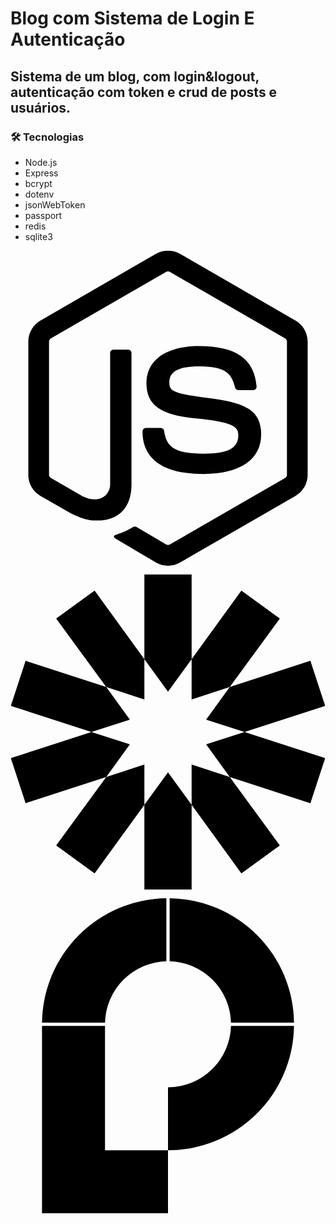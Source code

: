 # Blog com Sistema de Login E Autenticação

## Sistema de um blog, com login&logout, autenticação com token e crud de posts e usuários.

### 🛠 Tecnologias 

* Node.js
* Express
* bcrypt
* dotenv
* jsonWebToken
* passport
* redis
* sqlite3

<svg role="img" viewBox="0 0 24 24" xmlns="http://www.w3.org/2000/svg"><title>Node.js</title><path d="M11.998,24c-0.321,0-0.641-0.084-0.922-0.247l-2.936-1.737c-0.438-0.245-0.224-0.332-0.08-0.383 c0.585-0.203,0.703-0.25,1.328-0.604c0.065-0.037,0.151-0.023,0.218,0.017l2.256,1.339c0.082,0.045,0.197,0.045,0.272,0l8.795-5.076 c0.082-0.047,0.134-0.141,0.134-0.238V6.921c0-0.099-0.053-0.192-0.137-0.242l-8.791-5.072c-0.081-0.047-0.189-0.047-0.271,0 L3.075,6.68C2.99,6.729,2.936,6.825,2.936,6.921v10.15c0,0.097,0.054,0.189,0.139,0.235l2.409,1.392 c1.307,0.654,2.108-0.116,2.108-0.89V7.787c0-0.142,0.114-0.253,0.256-0.253h1.115c0.139,0,0.255,0.112,0.255,0.253v10.021 c0,1.745-0.95,2.745-2.604,2.745c-0.508,0-0.909,0-2.026-0.551L2.28,18.675c-0.57-0.329-0.922-0.945-0.922-1.604V6.921 c0-0.659,0.353-1.275,0.922-1.603l8.795-5.082c0.557-0.315,1.296-0.315,1.848,0l8.794,5.082c0.57,0.329,0.924,0.944,0.924,1.603 v10.15c0,0.659-0.354,1.273-0.924,1.604l-8.794,5.078C12.643,23.916,12.324,24,11.998,24z M19.099,13.993 c0-1.9-1.284-2.406-3.987-2.763c-2.731-0.361-3.009-0.548-3.009-1.187c0-0.528,0.235-1.233,2.258-1.233 c1.807,0,2.473,0.389,2.747,1.607c0.024,0.115,0.129,0.199,0.247,0.199h1.141c0.071,0,0.138-0.031,0.186-0.081 c0.048-0.054,0.074-0.123,0.067-0.196c-0.177-2.098-1.571-3.076-4.388-3.076c-2.508,0-4.004,1.058-4.004,2.833 c0,1.925,1.488,2.457,3.895,2.695c2.88,0.282,3.103,0.703,3.103,1.269c0,0.983-0.789,1.402-2.642,1.402 c-2.327,0-2.839-0.584-3.011-1.742c-0.02-0.124-0.126-0.215-0.253-0.215h-1.137c-0.141,0-0.254,0.112-0.254,0.253 c0,1.482,0.806,3.248,4.655,3.248C17.501,17.007,19.099,15.91,19.099,13.993z"/></svg>

<svg role="img" viewBox="0 0 24 24" xmlns="http://www.w3.org/2000/svg"><title>JSON Web Tokens</title><path d="M10.2 0v6.456L12 8.928l1.8-2.472V0zm3.6 6.456v3.072l2.904-.96L20.52 3.36l-2.928-2.136zm2.904 2.112l-1.8 2.496 2.928.936 6.144-1.992-1.128-3.432zM17.832 12l-2.928.936 1.8 2.496 6.144 1.992 1.128-3.432zm-1.128 3.432l-2.904-.96v3.072l3.792 5.232 2.928-2.136zM13.8 17.544L12 15.072l-1.8 2.472V24h3.6zm-3.6 0v-3.072l-2.904.96L3.48 20.64l2.928 2.136zm-2.904-2.112l1.8-2.496L6.168 12 .024 13.992l1.128 3.432zM6.168 12l2.928-.936-1.8-2.496-6.144-1.992-1.128 3.432zm1.128-3.432l2.904.96V6.456L6.408 1.224 3.48 3.36Z"/></svg>

<svg role="img" viewBox="0 0 24 24" xmlns="http://www.w3.org/2000/svg"><title>Passport</title><path d="M11.875 0A9.6 9.6 0 0 0 2.4 9.475h4.8A4.81 4.81 0 0 1 11.875 4.8zm.25 0v4.8A4.81 4.81 0 0 1 16.8 9.475h4.8A9.6 9.6 0 0 0 12.125 0zM2.4 9.725V24H12v-4.8H7.2V9.724zm9.6 9.474a9.599 9.599 0 0 0 9.6-9.474h-4.8A4.807 4.807 0 0 1 12 14.4z"/></svg>